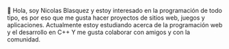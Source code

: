 👋 Hola, soy Nicolas Blasquez y estoy interesado en la programación de todo tipo, es por eso que me gusta hacer proyectos de sitios web, juegos y aplicaciones.
Actualmente estoy estudiando acerca de la programación web y el desarrollo en C++ Y me gusta colaborar con amigos y con la comunidad.

